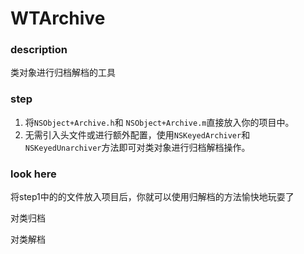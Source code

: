# WTArchive

### description
类对象进行归档解档的工具

### step
1. 将`NSObject+Archive.h`和 `NSObject+Archive.m`直接放入你的项目中。
1. 无需引入头文件或进行额外配置，使用`NSKeyedArchiver`和`NSKeyedUnarchiver`方法即可对类对象进行归档解档操作。

### look here
将step1中的的文件放入项目后，你就可以使用归解档的方法愉快地玩耍了

对类归档

对类解档
